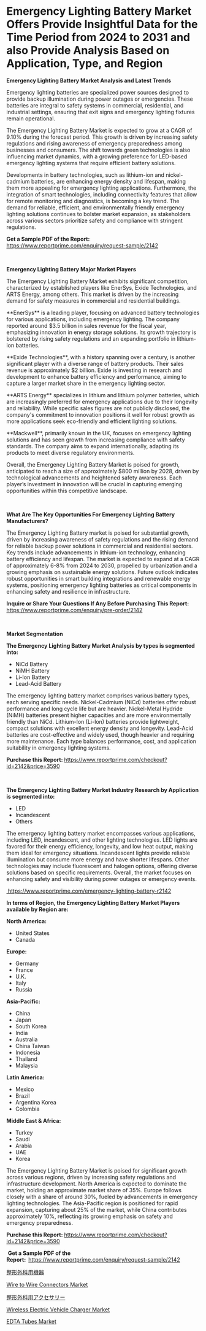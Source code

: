 <p><h1>Emergency Lighting Battery Market Offers Provide Insightful Data for the Time Period from 2024 to 2031 and also Provide Analysis Based on Application, Type, and Region</h1></p><p><strong>Emergency Lighting Battery Market Analysis and Latest Trends</strong></p>
<p><p>Emergency lighting batteries are specialized power sources designed to provide backup illumination during power outages or emergencies. These batteries are integral to safety systems in commercial, residential, and industrial settings, ensuring that exit signs and emergency lighting fixtures remain operational. </p><p>The Emergency Lighting Battery Market is expected to grow at a CAGR of 9.10% during the forecast period. This growth is driven by increasing safety regulations and rising awareness of emergency preparedness among businesses and consumers. The shift towards green technologies is also influencing market dynamics, with a growing preference for LED-based emergency lighting systems that require efficient battery solutions. </p><p>Developments in battery technologies, such as lithium-ion and nickel-cadmium batteries, are enhancing energy density and lifespan, making them more appealing for emergency lighting applications. Furthermore, the integration of smart technologies, including connectivity features that allow for remote monitoring and diagnostics, is becoming a key trend. The demand for reliable, efficient, and environmentally friendly emergency lighting solutions continues to bolster market expansion, as stakeholders across various sectors prioritize safety and compliance with stringent regulations.</p></p>
<p><strong>Get a Sample PDF of the Report:&nbsp;</strong> <a href="https://www.reportprime.com/enquiry/request-sample/2142">https://www.reportprime.com/enquiry/request-sample/2142</a></p>
<p>&nbsp;</p>
<p><strong>Emergency Lighting Battery Major Market Players</strong></p>
<p><p>The Emergency Lighting Battery Market exhibits significant competition, characterized by established players like EnerSys, Exide Technologies, and ARTS Energy, among others. This market is driven by the increasing demand for safety measures in commercial and residential buildings.</p><p>**EnerSys** is a leading player, focusing on advanced battery technologies for various applications, including emergency lighting. The company reported around $3.5 billion in sales revenue for the fiscal year, emphasizing innovation in energy storage solutions. Its growth trajectory is bolstered by rising safety regulations and an expanding portfolio in lithium-ion batteries.</p><p>**Exide Technologies**, with a history spanning over a century, is another significant player with a diverse range of battery products. Their sales revenue is approximately $2 billion. Exide is investing in research and development to enhance battery efficiency and performance, aiming to capture a larger market share in the emergency lighting sector.</p><p>**ARTS Energy** specializes in lithium and lithium polymer batteries, which are increasingly preferred for emergency applications due to their longevity and reliability. While specific sales figures are not publicly disclosed, the company's commitment to innovation positions it well for robust growth as more applications seek eco-friendly and efficient lighting solutions.</p><p>**Mackwell**, primarily known in the UK, focuses on emergency lighting solutions and has seen growth from increasing compliance with safety standards. The company aims to expand internationally, adapting its products to meet diverse regulatory environments.</p><p>Overall, the Emergency Lighting Battery Market is poised for growth, anticipated to reach a size of approximately $800 million by 2028, driven by technological advancements and heightened safety awareness. Each player’s investment in innovation will be crucial in capturing emerging opportunities within this competitive landscape.</p></p>
<p>&nbsp;</p>
<p><strong>What Are The Key Opportunities For Emergency Lighting Battery Manufacturers?</strong></p>
<p><p>The Emergency Lighting Battery market is poised for substantial growth, driven by increasing awareness of safety regulations and the rising demand for reliable backup power solutions in commercial and residential sectors. Key trends include advancements in lithium-ion technology, enhancing battery efficiency and lifespan. The market is expected to expand at a CAGR of approximately 6-8% from 2024 to 2030, propelled by urbanization and a growing emphasis on sustainable energy solutions. Future outlook indicates robust opportunities in smart building integrations and renewable energy systems, positioning emergency lighting batteries as critical components in enhancing safety and resilience in infrastructure.</p></p>
<p><strong>Inquire or Share Your Questions If Any Before Purchasing This Report:</strong> <a href="https://www.reportprime.com/enquiry/pre-order/2142">https://www.reportprime.com/enquiry/pre-order/2142</a></p>
<p>&nbsp;</p>
<p><strong>Market Segmentation</strong></p>
<p><strong>The Emergency Lighting Battery Market Analysis by types is segmented into:</strong></p>
<p><ul><li>NiCd Battery</li><li>NiMH Battery</li><li>Li-Ion Battery</li><li>Lead-Acid Battery</li></ul></p>
<p><p>The emergency lighting battery market comprises various battery types, each serving specific needs. Nickel-Cadmium (NiCd) batteries offer robust performance and long cycle life but are heavier. Nickel-Metal Hydride (NiMH) batteries present higher capacities and are more environmentally friendly than NiCd. Lithium-Ion (Li-Ion) batteries provide lightweight, compact solutions with excellent energy density and longevity. Lead-Acid batteries are cost-effective and widely used, though heavier and requiring more maintenance. Each type balances performance, cost, and application suitability in emergency lighting systems.</p></p>
<p><strong>Purchase this Report:&nbsp;</strong><a href="https://www.reportprime.com/checkout?id=2142&price=3590">https://www.reportprime.com/checkout?id=2142&price=3590</a></p>
<p>&nbsp;</p>
<p><strong>The Emergency Lighting Battery Market Industry Research by Application is segmented into:</strong></p>
<p><ul><li>LED</li><li>Incandescent</li><li>Others</li></ul></p>
<p><p>The emergency lighting battery market encompasses various applications, including LED, incandescent, and other lighting technologies. LED lights are favored for their energy efficiency, longevity, and low heat output, making them ideal for emergency situations. Incandescent lights provide reliable illumination but consume more energy and have shorter lifespans. Other technologies may include fluorescent and halogen options, offering diverse solutions based on specific requirements. Overall, the market focuses on enhancing safety and visibility during power outages or emergency events.</p></p>
<p><a href="https://www.reportprime.com/emergency-lighting-battery-r2142">&nbsp;https://www.reportprime.com/emergency-lighting-battery-r2142</a></p>
<p><strong>In terms of Region, the Emergency Lighting Battery Market Players available by Region are:</strong></p>
<p>
    <p> <strong> North America: </strong>
        <ul>
            <li>United States</li>
            <li>Canada</li>
        </ul>
        </p> 
    <p> <strong> Europe: </strong>
        <ul>
            <li>Germany</li>
            <li>France</li>
            <li>U.K.</li>
            <li>Italy</li>
            <li>Russia</li>
        </ul>
        </p> 
    <p> <strong> Asia-Pacific: </strong>
        <ul>
            <li>China</li>
            <li>Japan</li>
            <li>South Korea</li>
            <li>India</li>
            <li>Australia</li>
            <li>China Taiwan</li>
            <li>Indonesia</li>
            <li>Thailand</li>
            <li>Malaysia</li>
        </ul>
        </p> 
    <p> <strong> Latin America: </strong>
        <ul>
            <li>Mexico</li>
            <li>Brazil</li>
            <li>Argentina Korea</li>
            <li>Colombia</li>
        </ul>
        </p> 
    <p> <strong> Middle East & Africa: </strong>
        <ul>
            <li>Turkey</li>
            <li>Saudi</li>
            <li>Arabia</li>
            <li>UAE</li>
            <li>Korea</li>
        </ul>
    </p>
    </p>
<p><p>The Emergency Lighting Battery Market is poised for significant growth across various regions, driven by increasing safety regulations and infrastructure development. North America is expected to dominate the market, holding an approximate market share of 35%. Europe follows closely with a share of around 30%, fueled by advancements in emergency lighting technologies. The Asia-Pacific region is positioned for rapid expansion, capturing about 25% of the market, while China contributes approximately 10%, reflecting its growing emphasis on safety and emergency preparedness.</p></p>
<p><strong>Purchase this Report: </strong><a href="https://www.reportprime.com/checkout?id=2142&price=3590">https://www.reportprime.com/checkout?id=2142&price=3590</a></p>
<p>&nbsp;<strong>Get a Sample PDF of the Report:&nbsp;&nbsp;</strong><a href="https://www.reportprime.com/enquiry/request-sample/2142">https://www.reportprime.com/enquiry/request-sample/2142</a></p>
<p><strong></strong></p>
<p><p><a href="https://medium.com/@cassianlinzjx/2024%E5%B9%B4%E3%81%8B%E3%82%892031%E5%B9%B4%E3%81%BE%E3%81%A7%E3%81%AE%E6%95%B4%E5%BD%A2%E5%A4%96%E7%A7%91%E6%89%8B%E8%A1%93%E7%94%A8%E3%83%87%E3%83%90%E3%82%A4%E3%82%B9%E5%B8%82%E5%A0%B4%E3%81%AE%E8%A6%8B%E9%80%9A%E3%81%97%E3%81%A8%E4%BA%88%E6%B8%AC-9cd15ddff068">整形外科用機器</a></p><p><a href="https://github.com/ChiragRp1/Market-Research-Report-List-6/blob/main/wire-to-wire-connectors-market.md">Wire to Wire Connectors Market</a></p><p><a href="https://medium.com/@cassianlinzjx/%E3%82%B0%E3%83%AD%E3%83%BC%E3%83%90%E3%83%AB%E6%95%B4%E5%BD%A2%E5%A4%96%E7%A7%91%E3%82%A2%E3%82%AF%E3%82%BB%E3%82%B5%E3%83%AA%E3%83%BC%E5%B8%82%E5%A0%B4%E3%81%AE%E8%A6%8F%E6%A8%A1%E3%81%A8%E5%B8%82%E5%A0%B4%E5%8B%95%E5%90%91%E5%88%86%E6%9E%90-%E5%9C%B0%E5%9F%9F%E5%88%A5%E5%B1%95%E6%9C%9B-%E7%AB%B6%E4%BA%89%E6%88%A6%E7%95%A5-2024%E5%B9%B4%E3%81%8B%E3%82%892031%E5%B9%B4%E3%81%BE%E3%81%A7%E3%81%AE%E4%BA%88%E6%B8%AC-0b6b75a031dd">整形外科用アクセサリー</a></p><p><a href="https://www.linkedin.com/pulse/global-wireless-electric-vehicle-charger-market-size-trends-sm3xe?trackingId=uXtSo1pVRHa7%2FSUKcyJ%2BNw%3D%3D">Wireless Electric Vehicle Charger Market</a></p><p><a href="https://www.linkedin.com/pulse/global-edta-tubes-market-focus-product-type-glassplastic-m30ve?trackingId=AXqmo6qFSKm3Sc%2BSAdXAvA%3D%3D">EDTA Tubes Market</a></p></p>